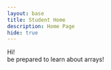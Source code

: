 ```yaml
---
layout: base
title: Student Home 
description: Home Page
hide: true
---
```


Hi! <BR>
be prepared to learn about arrays!